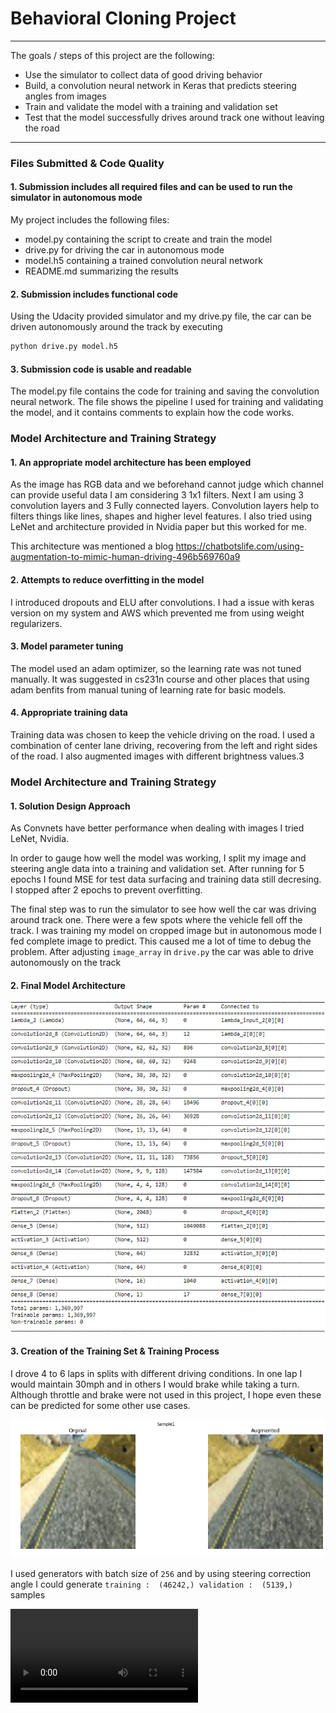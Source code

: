 # **Behavioral Cloning Project** 

---
The goals / steps of this project are the following:
* Use the simulator to collect data of good driving behavior
* Build, a convolution neural network in Keras that predicts steering angles from images
* Train and validate the model with a training and validation set
* Test that the model successfully drives around track one without leaving the road


[//]: # "Image References"

[image1]: ./images/architecture.png "Architecture"
[image2]: ./images/dataset.png "Visualize data in sample set"

---
### Files Submitted & Code Quality

#### 1. Submission includes all required files and can be used to run the simulator in autonomous mode

My project includes the following files:
* model.py containing the script to create and train the model
* drive.py for driving the car in autonomous mode
* model.h5 containing a trained convolution neural network 
* README.md  summarizing the results

#### 2. Submission includes functional code
Using the Udacity provided simulator and my drive.py file, the car can be driven autonomously around the track by executing 
```sh
python drive.py model.h5
```

#### 3. Submission code is usable and readable

The model.py file contains the code for training and saving the convolution neural network. The file shows the pipeline I used for training and validating the model, and it contains comments to explain how the code works.

### Model Architecture and Training Strategy

#### 1. An appropriate model architecture has been employed

As the image has RGB data and we beforehand cannot judge which channel can provide useful data I am considering 3 1x1 filters. Next I am using 3 convolution layers and 3 Fully connected layers. Convolution layers help to filters things like lines, shapes and higher level features. I also tried using LeNet and architecture provided in Nvidia paper but this worked for me.

This architecture was mentioned a blog https://chatbotslife.com/using-augmentation-to-mimic-human-driving-496b569760a9

#### 2. Attempts to reduce overfitting in the model

I introduced dropouts and ELU after convolutions. I had a issue with keras version on my system and AWS which prevented me from using weight regularizers. 

#### 3. Model parameter tuning

The model used an adam optimizer, so the learning rate was not tuned manually. It was suggested in cs231n course and other places that using adam benfits from manual tuning of learning rate for basic models.

#### 4. Appropriate training data

Training data was chosen to keep the vehicle driving on the road. I used a combination of center lane driving, recovering from the left and right sides of the road. I also augmented images with different brightness values.3

### Model Architecture and Training Strategy

#### 1. Solution Design Approach

As Convnets have better performance when dealing with images I tried LeNet, Nvidia.

In order to gauge how well the model was working, I split my image and steering angle data into a training and validation set. After running for 5 epochs I found MSE for test data surfacing and training data still decresing. I stopped after 2 epochs to prevent overfitting.

The final step was to run the simulator to see how well the car was driving around track one. There were a few spots where the vehicle fell off the track. I was training my model on cropped image but in autonomous mode I fed complete image to predict. This caused me a lot of time to debug the problem. After adjusting `image_array` in `drive.py` the car was able to drive autonomously on the track

#### 2. Final Model Architecture

![alt text][image1]

#### 3. Creation of the Training Set & Training Process

I drove 4 to 6 laps in splits with different driving conditions. In one lap I would maintain 30mph and in others I would brake while taking a turn. Although throttle and brake were not used in this project, I hope even these can be predicted for some other use cases. 

![alt text][image2]

I used generators with batch size of `256` and by using steering correction angle I could generate `training :  (46242,) validation :  (5139,)` samples

![track1](https://github.com/sai-github/sdcnd/blob/master/CarND-Behavioral-Cloning-P3/images/gifrun.mp4)
